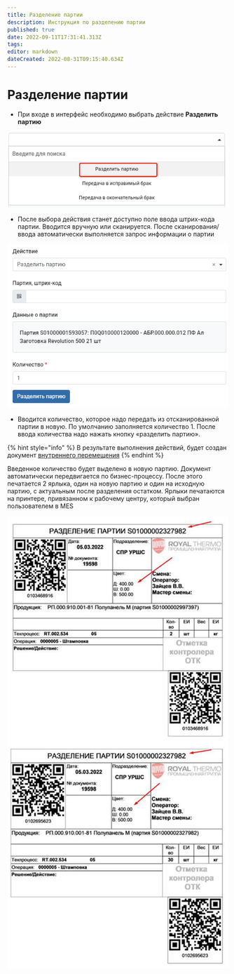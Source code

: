 ```yaml
---
title: Разделение партии
description: Инструкция по разделению партии
published: true
date: 2022-09-11T17:31:41.313Z
tags: 
editor: markdown
dateCreated: 2022-08-31T09:15:40.634Z
---
```


# Разделение партии

* При входе в интерфейс необходимо выбрать действие **Разделить партию**

![](<../../../../assets/image (404).png>)

* После выбора действия станет доступно поле ввода штрих-кода партии. Вводится вручную или сканируется. После сканирования/ввода автоматически выполняется запрос информации о партии

![](<../../../../assets/2 (34).png>)

* Вводится количество, которое надо передать из отсканированной партии в новую. По умолчанию заполняется количество 1. После ввода количества надо нажать кнопку «разделить партию».

{% hint style="info" %}
В результате выполнения действий, будет создан документ [внутреннего перемещения](../../../../uchet/peremesheniya-tovarov-1/vnutrennee-peremeshenie/)
{% endhint %}

Введенное количество будет выделено в новую партию. Документ автоматически передвигается по бизнес-процессу. После этого печатается 2 ярлыка, один на новую партию и один на исходную партию, с актуальным после разделения остатком. Ярлыки печатаются на принтере, привязанном к рабочему центру, который выбран пользователем в MES

![](<../../../../assets/image (799).png>)     ![](<../../../../assets/image (243).png>)
